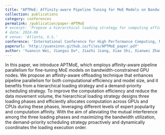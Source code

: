 ```yaml
---
title: "APTMoE: Affinity-aware Pipeline Tuning for MoE Models on Bandwidth-constrained GPU Nodes"
collection: publications
category: conferences
permalink: /publication/paper-APTMoE
# excerpt: 'Propose a hierarchical loading strategy for computing affinity awareness by strategically offloading a portion of experts to CPU for computation'
# date: 2024-06
# venue: 'Atlanta, U.S.'
conference: 'International Conference for High Performance Computing, Networking, Storage, and Analysis (SC) 2024, CCF-A'
paperurl: 'http://yuanxinnn.github.io/files/APTMoE_paper.pdf'
author: 'Yuanxin Wei, Jiangsu Du*, Jiazhi Jiang, Xiao Shi, Xianwei Zhang, Dan Huang, Nong Xiao, Yutong Lu*'
---
```




In this paper, we introduce APTMoE, which employs affinity-aware pipeline parallelism for fine-tuning MoE models on bandwidth-constrained GPU nodes.
We propose an affinity-aware offloading technique that enhances pipeline parallelism for both computational efficiency and model size, and it benefits from a hierarchical loading strategy and a demand-priority scheduling strategy.
To improve the computation efficiency and reduce the data movement volume, the hierarchical loading strategy designs three loading phases and efficiently allocates computation across GPUs and CPUs during these phases, leveraging different levels of expert popularity and computation affinity.
With the aim of alleviating the mutual interference among the three loading phases and maximizing the bandwidth utilization, the demand-priority scheduling strategy proactively and dynamically coordinates the loading execution order.
